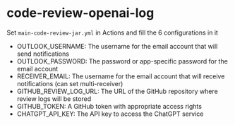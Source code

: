 # code-review-openai-log


Set `main-code-review-jar.yml` in Actions 
and fill the 6 configurations in it

- OUTLOOK_USERNAME: The username for the email account that will send notifications
- OUTLOOK_PASSWORD: The password or app-specific password for the email account
- RECEIVER_EMAIL: The username for the email account that will receive notifications (can set multi-receiver)
- GITHUB_REVIEW_LOG_URL: The URL of the GitHub repository where review logs will be stored
- GITHUB_TOKEN: A GitHub token with appropriate access rights
- CHATGPT_API_KEY: The API key to access the ChatGPT service
